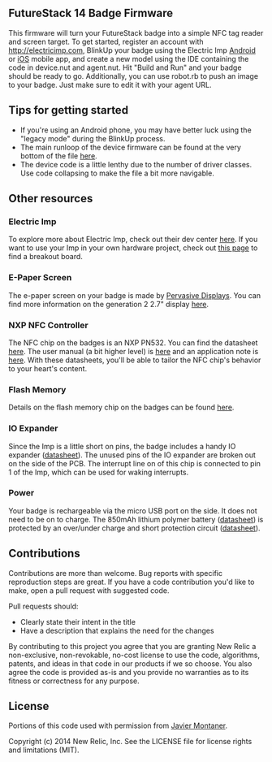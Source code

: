 ## FutureStack 14 Badge Firmware

This firmware will turn your FutureStack badge into a simple NFC tag reader and screen target.  To get started, register an account with http://electricimp.com, BlinkUp your badge using the Electric Imp [Android](https://play.google.com/store/apps/details?id=com.electricimp.electricimp) or [iOS](https://itunes.apple.com/lb/app/electric-imp/id547133856?mt=8) mobile app, and create a new model using the IDE containing the code in device.nut and agent.nut.  Hit "Build and Run" and your badge should be ready to go.  Additionally, you can use robot.rb to push an image to your badge.  Just make sure to edit it with your agent URL.

## Tips for getting started
* If you're using an Android phone, you may have better luck using the "legacy mode" during the BlinkUp process.
* The main runloop of the device firmware can be found at the very bottom of the file [here](https://github.com/newrelic/futurestack14_badge/blob/master/device.nut#L1814-L1825).
* The device code is a little lenthy due to the number of driver classes.  Use code collapsing to make the file a bit more navigable.

## Other resources
### Electric Imp
To explore more about Electric Imp, check out their dev center [here](https://electricimp.com/docs).  If you want to use your Imp in your own hardware project, check out [this page](https://electricimp.com/docs/gettingstarted/devkits) to find a breakout board.

### E-Paper Screen
The e-paper screen on your badge is made by [Pervasive Displays](http://www.pervasivedisplays.com).  You can find more information on the generation 2 2.7" display [here](http://repaper.org).

### NXP NFC Controller
The NFC chip on the badges is an NXP PN532.  You can find the datasheet [here]( http://www.adafruit.com/datasheets/pn532longds.pdf).  The user manual (a bit higher level) is [here]( http://www.adafruit.com/datasheets/pn532um.pdf) and an application note is [here]( http://www.adafruit.com/datasheets/PN532C106_Application%20Note_v1.2.pdf).  With these datasheets, you'll be able to tailor the NFC chip's behavior to your heart's content.

### Flash Memory
Details on the flash memory chip on the badges can be found [here](http://www.macronix.com/Lists/Datasheet/Attachments/1610/MX25L8006E,%203V,%208Mb,%20v1.4.pdf).

### IO Expander
Since the Imp is a little short on pins, the badge includes a handy IO expander ([datasheet](http://www.semtech.com/images/datasheet/sx150x_456.pdf)).  The unused pins of the IO expander are broken out on the side of the PCB.  The interrupt line on of this chip is connected to pin 1 of the Imp, which can be used for waking interrupts.

### Power
Your badge is rechargeable via the micro USB port on the side.  It does not need to be on to charge.  The 850mAh lithium polymer battery ([datasheet](https://www.sparkfun.com/datasheets/Batteries/063048%20Li-polymer.pdf)) is protected by an over/under charge and short protection circuit ([datasheet](http://dlnmh9ip6v2uc.cloudfront.net/datasheets/Prototyping/BatteryProtection.pdf)).

## Contributions
Contributions are more than welcome. Bug reports with specific reproduction
steps are great. If you have a code contribution you'd like to make, open a
pull request with suggested code.

Pull requests should:

 * Clearly state their intent in the title
 * Have a description that explains the need for the changes

By contributing to this project you agree that you are granting New Relic a
non-exclusive, non-revokable, no-cost license to use the code, algorithms,
patents, and ideas in that code in our products if we so choose. You also agree
the code is provided as-is and you provide no warranties as to its fitness or
correctness for any purpose.

## License
Portions of this code used with permission from [Javier Montaner](https://github.com/jmgjmg/eImpNFC).

Copyright (c) 2014 New Relic, Inc. See the LICENSE file for license rights and limitations (MIT).

